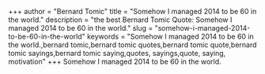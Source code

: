 +++
author = "Bernard Tomic"
title = "Somehow I managed 2014 to be 60 in the world."
description = "the best Bernard Tomic Quote: Somehow I managed 2014 to be 60 in the world."
slug = "somehow-i-managed-2014-to-be-60-in-the-world"
keywords = "Somehow I managed 2014 to be 60 in the world.,bernard tomic,bernard tomic quotes,bernard tomic quote,bernard tomic sayings,bernard tomic saying,quotes, sayings,quote, saying, motivation"
+++
Somehow I managed 2014 to be 60 in the world.
